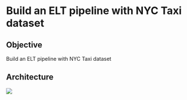# Build an ELT pipeline with NYC Taxi dataset

## Objective

Build an ELT pipeline with NYC Taxi dataset

## Architecture

![](https://user-images.githubusercontent.com/62965911/211204488-4db07004-0afd-4f05-8d80-75c7b9e98c22.png)